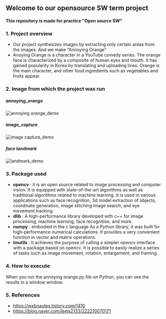 ## Welcome to our opensource SW term project
#### This repository is made for practice "Open source SW"

### 1. Project overview
- Our project synthesizes images by extracting only certain areas from the images. And we make “Annoying Orange”
- Anoying Orange is a character in a YouTube comedy series. The orange face is characterized by a composite of human eyes and mouth. It has gained popularity in Korea by translating and uploading lines. Orange is the main character, and other food ingredients such as vegetables and fruits appear.

### 2. Image from which the project was run
##### annoying_orange
![annoying orange_demo](https://user-images.githubusercontent.com/112802701/207129362-297c20ab-1891-4452-b839-50e3ef231d4b.png)

##### image_capture
![image capture_demo](https://user-images.githubusercontent.com/112802701/207129375-3678e5fa-89f4-4730-836e-9299a5fe5aa2.png)

##### face landmark
![landmark_demo](https://user-images.githubusercontent.com/112802701/207129381-8415eb1e-b156-4534-baa0-5774c26d62f4.png)

### 3. Package used
- __opencv__ : it is an open source related to image processing and computer vision. It is equipped with state-of-the-art algorithms as well as traditional algorithms related to machine learning. It is used in various applications such as face recognition, 3d model extraction of objects, coordinate generation, image stitching image search, and eye movement tracking.
- __dlib__ : A high-performance library developed with c++ for image processing, machine learning, face recognition, and more.
- __numpy__ : embodied in the c language As a Python library, it was built for high-performance numerical calculations. It provides a very convenient function in vector and matrix operations.
- __imutils__ : It achieves the purpose of calling a simpler opencv interface with a package based on opencv. It is possible to easily realize a series of tasks such as image movement, rotation, enlargement, and framing.

### 4. How to execute
When you run the annoying orange.py file on Python, you can see the results in a window window.

### 5. References
- https://webnautes.tistory.com/1410
- https://blog.naver.com/leejs2133/222210070171
